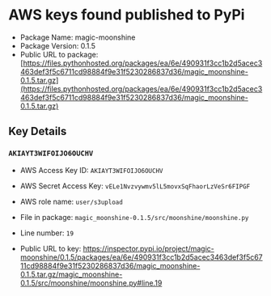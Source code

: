 # AWS keys found published to PyPi

* Package Name: magic-moonshine
* Package Version: 0.1.5
* Public URL to package: [https://files.pythonhosted.org/packages/ea/6e/490931f3cc1b2d5acec3463def3f5c6711cd98884f9e31f5230286837d36/magic_moonshine-0.1.5.tar.gz](https://files.pythonhosted.org/packages/ea/6e/490931f3cc1b2d5acec3463def3f5c6711cd98884f9e31f5230286837d36/magic_moonshine-0.1.5.tar.gz)

## Key Details

### `AKIAYT3WIFOIJO6OUCHV`

* AWS Access Key ID: `AKIAYT3WIFOIJO6OUCHV`
* AWS Secret Access Key: `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` 
* AWS role name: `user/s3upload`
* File in package: `magic_moonshine-0.1.5/src/moonshine/moonshine.py`
* Line number: `19`

* Public URL to key: https://inspector.pypi.io/project/magic-moonshine/0.1.5/packages/ea/6e/490931f3cc1b2d5acec3463def3f5c6711cd98884f9e31f5230286837d36/magic_moonshine-0.1.5.tar.gz/magic_moonshine-0.1.5/src/moonshine/moonshine.py#line.19


